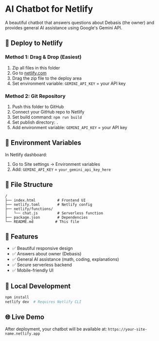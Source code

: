 # AI Chatbot for Netlify

A beautiful chatbot that answers questions about Debasis (the owner) and provides general AI assistance using Google's Gemini API.

## 🚀 Deploy to Netlify

### Method 1: Drag & Drop (Easiest)
1. Zip all files in this folder
2. Go to [netlify.com](https://netlify.com)
3. Drag the zip file to the deploy area
4. Set environment variable: `GEMINI_API_KEY` = your API key

### Method 2: Git Repository
1. Push this folder to GitHub
2. Connect your GitHub repo to Netlify
3. Set build command: `npm run build`
4. Set publish directory: `.`
5. Add environment variable: `GEMINI_API_KEY` = your API key

## 🔧 Environment Variables

In Netlify dashboard:
1. Go to Site settings → Environment variables
2. Add: `GEMINI_API_KEY` = `your_gemini_api_key_here`

## 📁 File Structure

```
/
├── index.html          # Frontend UI
├── netlify.toml        # Netlify config
├── netlify/functions/
│   └── chat.js         # Serverless function
├── package.json        # Dependencies
└── README.md          # This file
```

## 🎯 Features

- ✅ Beautiful responsive design
- ✅ Answers about owner (Debasis)
- ✅ General AI assistance (math, coding, explanations)
- ✅ Secure serverless backend
- ✅ Mobile-friendly UI

## 🔄 Local Development

```bash
npm install
netlify dev  # Requires Netlify CLI
```

## 🌐 Live Demo

After deployment, your chatbot will be available at:
`https://your-site-name.netlify.app`
